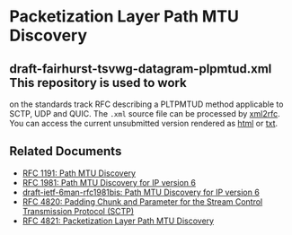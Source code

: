 # Packetization Layer Path MTU Discovery

## draft-fairhurst-tsvwg-datagram-plpmtud.xml This repository is used to work
on the standards track RFC describing a PLTPMTUD method applicable to SCTP, UDP
and QUIC.  The `.xml` source file can be processed by
[xml2rfc](http://xml2rfc.tools.ietf.org).  You can access the current
unsubmitted version rendered as [html](http://xml2rfc.ietf.org/cgi-bin/xml2rfc.cgi?input=&url=https%3A%2F%2Fraw.githubusercontent.com%2Fnplab%2Fplpmtud%2Fmaster%2Fdraft-ietf-tsvwg-datagram-plpmtud.xml&modeAsFormat=html%2Fascii&type=towindow&Submit=Submit) or [txt](http://xml2rfc.ietf.org/cgi-bin/xml2rfc.cgi?input=&url=https%3A%2F%2Fraw.githubusercontent.com%2Fnplab%2Fplpmtud%2Fmaster%2Fdraft-ietf-tsvwg-datagram-plpmtud.xml&modeAsFormat=txt%2Fascii&type=towindow&Submit=Submit).

## Related Documents
* [RFC 1191: Path MTU Discovery](https://tools.ietf.org/html/rfc1191)
* [RFC 1981: Path MTU Discovery for IP version 6](https://tools.ietf.org/html/rfc1981)
* [draft-ietf-6man-rfc1981bis: Path MTU Discovery for IP version 6](https://tools.ietf.org/html/draft-ietf-6man-rfc1981bis)
* [RFC 4820: Padding Chunk and Parameter for the Stream Control Transmission Protocol (SCTP)](https://tools.ietf.org/html/rfc4820)
* [RFC 4821: Packetization Layer Path MTU Discovery](https://tools.ietf.org/html/rfc4821)
